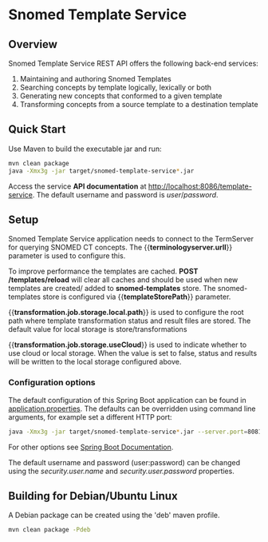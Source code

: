 Snomed Template Service
====================================

## Overview
Snomed Template Service REST API offers the following back-end services:

1. Maintaining and authoring Snomed Templates
2. Searching concepts by template logically, lexically or both
3. Generating new concepts that conformed to a given template
4. Transforming concepts from a source template to a destination template

## Quick Start
Use Maven to build the executable jar and run:
```bash
mvn clean package
java -Xmx3g -jar target/snomed-template-service*.jar
```
Access the service **API documentation** at [http://localhost:8086/template-service](http://localhost:8086/template-service).
The default username and password is _user_/_password_.

## Setup

Snomed Template Service application needs to connect to the TermServer for querying SNOMED CT concepts. The {{**terminologyserver.urll**}} parameter is used to configure this.

To improve performance the templates are cached. **POST /templates/reload** will clear all caches and should be used when new templates are created/
added to **snomed-templates** store. The snomed-templates store is configured via {{**templateStorePath**}} parameter.

{{**transformation.job.storage.local.path**}} is used to configure the root path where template transformation status and result files are stored. The default value for local storage is store/transformations

{{**transformation.job.storage.useCloud**}} is used to indicate whether to use cloud or local storage. When the value is set to false, status and results will be written to the local storage configured above.


### Configuration options
The default configuration of this Spring Boot application can be found in [application.properties](blob/master/src/main/resources/application.properties). The defaults can be overridden using command line arguments, for example set a different HTTP port:
```bash
java -Xmx3g -jar target/snomed-template-service*.jar --server.port=8081
```
For other options see [Spring Boot Documentation](https://docs.spring.io/spring-boot/docs/current/reference/html/boot-features-external-config.html).

The default username and password (user:password) can be changed using the _security.user.name_ and _security.user.password_ properties.

## Building for Debian/Ubuntu Linux
A Debian package can be created using the 'deb' maven profile. 
```bash
mvn clean package -Pdeb
```